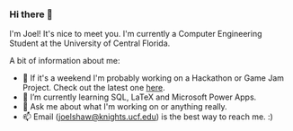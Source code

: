 ### Hi there 👋

I'm Joel! It's nice to meet you. I'm currently a Computer Engineering Student at the University of Central Florida.

A bit of information about me:
- 🔭 If it's a weekend I'm probably working on a Hackathon or Game Jam Project. Check out the latest one [here](https://github.com/JoelShaw0/3D-Prototype).
- 🌱 I’m currently learning SQL, LaTeX and Microsoft Power Apps.
- 💬 Ask me about what I'm working on or anything really.
- 📫 Email (joelshaw@knights.ucf.edu) is the best way to reach me. :)
<!--
**JoelShaw0/JoelShaw0** is a ✨ _special_ ✨ repository because its `README.md` (this file) appears on your GitHub profile.

Here are some ideas to get you started:

- 🔭 I’m currently working on ...
- 🌱 I’m currently learning ...
- 👯 I’m looking to collaborate on ...
- 🤔 I’m looking for help with ...
- 💬 Ask me about ...
- 📫 How to reach me: ...
- ⚡ Fun fact: ...
-->
